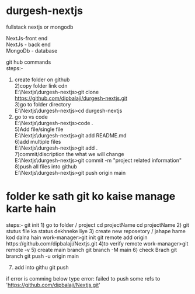 # durgesh-nextjs
fullstack nextjs or mongodb<br/>

NextJs-front end<br/>
NextJs - back end<br/>
MongoDb - database<br/>

git hub commands<br/>
steps:-<br/>
1) create folder on github<br/>
2)copy folder link cdn<br/>
E:\Nextjs\durgesh-nextjs>git clone https://github.com/dipbalaji/durgesh-nextjs.git<br/>
3)go to folder directory<br/>
E:\Nextjs\durgesh-nextjs>cd durgesh-nextjs<br/>
4) go to vs code<br/>
E:\Nextjs\durgesh-nextjs>code .<br/>
5)Add file/single file<br/>
E:\Nextjs\durgesh-nextjs>git add README.md<br/>
6)add multiple files<br/>
E:\Nextjs\durgesh-nextjs>git add .<br/>
7)commit/discription the what we will change<br/>
E:\Nextjs\durgesh-nextjs>git commit -m "project related information"<br/>
8)push all files into github<br/>
E:\Nextjs\durgesh-nextjs>git push origin main<br/>

 <h1>folder ke sath git ko kaise manage karte hain</h1>
 steps:-
 git init
 1) go to folder / project cd projectName
 cd projectName
 2) git stutus file ka status dekhneke liye
 3) create new reposetory / jahape hame kod dalna hain
 work-manager>git init
 git remote add origin https://github.com/dipbalaji/Nextjs.git
 4)to verify remote
  work-manager>git remote -v
5) create main branch
git branch -M main
6) check Brach 
git branch
git push -u origin main

7) add into githu
git push

if error is comming below type
error: failed to push some refs to 'https://github.com/dipbalaji/Nextjs.git'

 